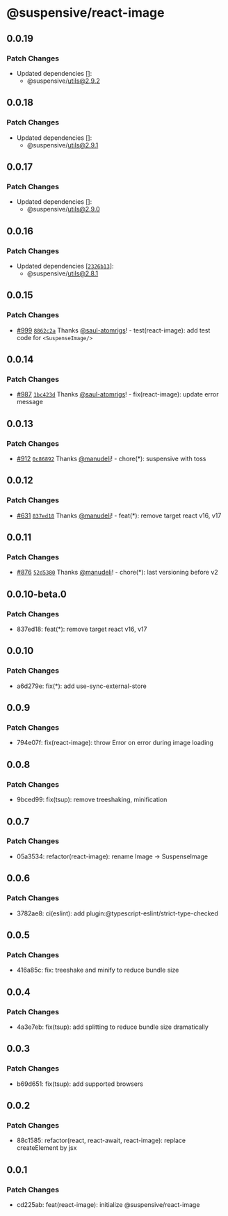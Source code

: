 # @suspensive/react-image

## 0.0.19

### Patch Changes

- Updated dependencies []:
  - @suspensive/utils@2.9.2

## 0.0.18

### Patch Changes

- Updated dependencies []:
  - @suspensive/utils@2.9.1

## 0.0.17

### Patch Changes

- Updated dependencies []:
  - @suspensive/utils@2.9.0

## 0.0.16

### Patch Changes

- Updated dependencies [[`2326b13`](https://github.com/toss/suspensive/commit/2326b1341f167454a889953fb0bbf58449e1ca98)]:
  - @suspensive/utils@2.8.1

## 0.0.15

### Patch Changes

- [#999](https://github.com/toss/suspensive/pull/999) [`8862c2a`](https://github.com/toss/suspensive/commit/8862c2a4ec46b2b1e4a924e4fde46802a5fc66ba) Thanks [@saul-atomrigs](https://github.com/saul-atomrigs)! - test(react-image): add test code for `<SuspenseImage/>`

## 0.0.14

### Patch Changes

- [#987](https://github.com/toss/suspensive/pull/987) [`1bc423d`](https://github.com/toss/suspensive/commit/1bc423d7fd4536366983482a3723d86dc5139c58) Thanks [@saul-atomrigs](https://github.com/saul-atomrigs)! - fix(react-image): update error message

## 0.0.13

### Patch Changes

- [#912](https://github.com/toss/suspensive/pull/912) [`0c86892`](https://github.com/toss/suspensive/commit/0c868927ec30dc0699fd3c8753cab7ee6848f6c2) Thanks [@manudeli](https://github.com/manudeli)! - chore(\*): suspensive with toss

## 0.0.12

### Patch Changes

- [#631](https://github.com/toss/suspensive/pull/631) [`837ed18`](https://github.com/toss/suspensive/commit/837ed184f3257d895400669b290be470871ce46a) Thanks [@manudeli](https://github.com/manudeli)! - feat(\*): remove target react v16, v17

## 0.0.11

### Patch Changes

- [#876](https://github.com/toss/suspensive/pull/876) [`52d5380`](https://github.com/toss/suspensive/commit/52d5380f3fbfc30a1c2bd048aab07e612e1791df) Thanks [@manudeli](https://github.com/manudeli)! - chore(\*): last versioning before v2

## 0.0.10-beta.0

### Patch Changes

- 837ed18: feat(\*): remove target react v16, v17

## 0.0.10

### Patch Changes

- a6d279e: fix(\*): add use-sync-external-store

## 0.0.9

### Patch Changes

- 794e07f: fix(react-image): throw Error on error during image loading

## 0.0.8

### Patch Changes

- 9bced99: fix(tsup): remove treeshaking, minification

## 0.0.7

### Patch Changes

- 05a3534: refactor(react-image): rename Image -> SuspenseImage

## 0.0.6

### Patch Changes

- 3782ae8: ci(eslint): add plugin:@typescript-eslint/strict-type-checked

## 0.0.5

### Patch Changes

- 416a85c: fix: treeshake and minify to reduce bundle size

## 0.0.4

### Patch Changes

- 4a3e7eb: fix(tsup): add splitting to reduce bundle size dramatically

## 0.0.3

### Patch Changes

- b69d651: fix(tsup): add supported browsers

## 0.0.2

### Patch Changes

- 88c1585: refactor(react, react-await, react-image): replace createElement by jsx

## 0.0.1

### Patch Changes

- cd225ab: feat(react-image): initialize @suspensive/react-image

